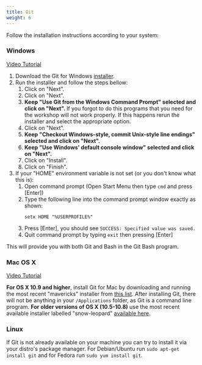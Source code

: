 ```yaml
---
title: Git
weight: 6
---
```


Follow the installation instructions according to your system:

 ### Windows
<a href="https://www.youtube.com/watch?v=339AEqk9c-8">Video Tutorial</a>
<ol>
<li>Download the Git for Windows <a href="https://git-for-windows.github.io/">installer</a>.</li>
<li>Run the installer and follow the steps bellow:
<ol>
<li>Click on "Next".</li>
<!-- Select Components -->
<li>Click on "Next".</li>
<!-- Adjusting your PATH environment -->
<li>
<strong>
Keep "Use Git from the Windows Command Prompt" selected and click on "Next".
</strong>
If you forgot to do this programs that you need for the workshop will not work properly. If this happens rerun the installer and select the appropriate option.
</li>
<!-- Choosing the SSH executable -->
<li>Click on "Next".</li>
<!-- Configuring the line ending conversions -->
<li>
<strong>
Keep "Checkout Windows-style, commit Unix-style line endings" selected and click on "Next".
</strong>
</li>
<!-- Configuring the terminal emulator to use with Git Bash -->
<li>
<strong>
Keep "Use Windows' default console window" selected and click on "Next".
</strong>
</li>
<!-- Configuring experimental performance tweaks -->
<li>Click on "Install".</li>
<!-- Installing -->
<!-- Completing the Git Setup Wizard -->
<li>Click on "Finish".</li>
</ol>
</li>
<li>
If your "HOME" environment variable is not set (or you don't know what this is):
<ol>
<li>Open command prompt (Open Start Menu then type <code>cmd</code> and press [Enter])</li>
<li>
Type the following line into the command prompt window exactly as shown:
<p><code>setx HOME "%USERPROFILE%"</code></p>
</li>
<li>Press [Enter], you should see <code>SUCCESS: Specified value was saved.</code></li>
<li>Quit command prompt by typing <code>exit</code> then pressing [Enter]</li>
</ol>
</li>
</ol>
<p>This will provide you with both Git and Bash in the Git Bash program.</p>




### Mac OS X

<a href="https://www.youtube.com/watch?v=9LQhwETCdwY ">Video Tutorial</a>
<p>
<strong>For OS X 10.9 and higher</strong>, install Git for Mac
by downloading and running the most recent "mavericks" installer from
<a href="http://sourceforge.net/projects/git-osx-installer/files/">this list</a>.
After installing Git, there will not be anything in your <code>/Applications</code> folder,
as Git is a command line program.
<strong>For older versions of OS X (10.5-10.8)</strong> use the
most recent available installer labelled "snow-leopard"
<a href="http://sourceforge.net/projects/git-osx-installer/files/">available here</a>.
</p>


### Linux
<p>
If Git is not already available on your machine you can try to
install it via your distro's package manager. For Debian/Ubuntu run
<code>sudo apt-get install git</code> and for Fedora run
<code>sudo yum install git</code>.
</p>
